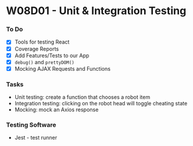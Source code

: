 # W08D01 - Unit & Integration Testing

### To Do
- [x] Tools for testing React
- [x] Coverage Reports
- [x] Add Features/Tests to our App
- [x] `debug()` and `prettyDOM()`
- [x] Mocking AJAX Requests and Functions

### Tasks
* Unit testing: create a function that chooses a robot item
* Integration testing: clicking on the robot head will toggle cheating state
* Mocking: mock an Axios response

### Testing Software
* Jest - test runner
